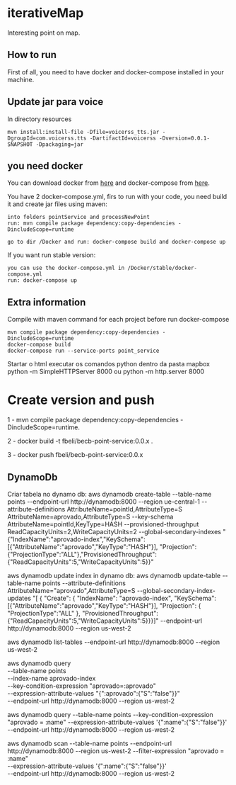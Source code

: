 # iterativeMap
Interesting point on map.


## How to run ##



First of all, you need to have docker and docker-compose installed in your machine.
## Update jar para voice
In directory resources

``
mvn install:install-file -Dfile=voicerss_tts.jar -DgroupId=com.voicerss.tts -DartifactId=voicerss -Dversion=0.0.1-SNAPSHOT -Dpackaging=jar
``

## you need docker
You can download docker from [here](https://www.docker.com/products/docker-desktop) and docker-compose from [here](https://docs.docker.com/compose/install/).

You have 2 docker-compose.yml, firs to run with your code, you need build it and create jar files using maven:
``` 
into folders pointService and processNewPoint 
run: mvn compile package dependency:copy-dependencies -DincludeScope=runtime

go to dir /Docker and run: docker-compose build and docker-compose up
```

If you want run stable version:

```
you can use the docker-compose.yml in /Docker/stable/docker-compose.yml
run: docker-compose up
```



## Extra information

Compile with maven command for each project before run docker-compose
```
mvn compile package dependency:copy-dependencies -DincludeScope=runtime
docker-compose build
docker-compose run --service-ports point_service   
```
Startar o html executar os comandos python dentro da pasta mapbox 
python -m SimpleHTTPServer 8000 ou python -m http.server 8000

# Create version and push

1 -  mvn compile package dependency:copy-dependencies -DincludeScope=runtime.

2 - docker build -t fbeli/becb-point-service:0.0.x . 

3 - docker push fbeli/becb-point-service:0.0.x


## DynamoDb


Criar tabela no dynamo db:
aws dynamodb create-table --table-name points --endpoint-url http://dynamodb:8000  --region ue-central-1 
--attribute-definitions AttributeName=pointId,AttributeType=S AttributeName=aprovado,AttributeType=S 
--key-schema AttributeName=pointId,KeyType=HASH --provisioned-throughput ReadCapacityUnits=2,WriteCapacityUnits=2 
--global-secondary-indexes "{\"IndexName\":\"aprovado-index\",\"KeySchema\":[{\"AttributeName\":\"aprovado\",\"KeyType\":\"HASH\"}],
\"Projection\":{\"ProjectionType\":\"ALL\"},\"ProvisionedThroughput\":{\"ReadCapacityUnits\":5,\"WriteCapacityUnits\":5}}"


aws dynamodb update index in dynamo db:
 aws dynamodb update-table --table-name points --attribute-definitions AttributeName=\"aprovado\",AttributeType=S --global-secondary-index-updates "[ { \"Create\": { \"IndexName\": \"aprovado-index\", \"KeySchema\": [{\"AttributeName\":\"aprovado\",\"KeyType\":\"HASH\"}], \"Projection\": { \"ProjectionType\":\"ALL\" }, \"ProvisionedThroughput\":{\"ReadCapacityUnits\":5,\"WriteCapacityUnits\":5}}}]" --endpoint-url http://dynamodb:8000 --region us-west-2

aws dynamodb list-tables --endpoint-url http://dynamodb:8000  --region us-west-2

aws dynamodb query \
 --table-name points \
 --index-name aprovado-index \
 --key-condition-expression "aprovado=:aprovado" \
 --expression-attribute-values "{\":aprovado\":{\"S\":\"false\"}}" \
 --endpoint-url http://dynamodb:8000  --region us-west-2

aws dynamodb query --table-name points --key-condition-expression "aprovado = :name" --expression-attribute-values  '{":name":{"S":"false"}}' \
 --endpoint-url http://dynamodb:8000  --region us-west-2

aws dynamodb scan    --table-name points --endpoint-url http://dynamodb:8000  --region us-west-2
     --filter-expression "aprovado = :name" \
     --expression-attribute-values '{":name":{"S":"false"}}' \
 --endpoint-url http://dynamodb:8000  --region us-west-2